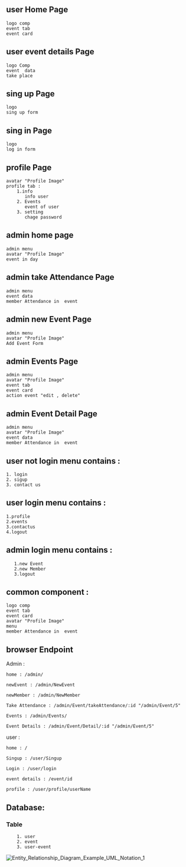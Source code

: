 ## user Home Page 
    logo comp
    event tab
    event card


## user event details Page
    logo Comp
    event  data
    take place

## sing up Page
    logo 
    sing up form 

## sing in Page
    logo 
    log in form


## profile Page
    avatar "Profile Image"
    profile tab : 
        1.info 
           info user 
        2. Events 
           event of user
        3. setting 
           chage password

## admin home page 
    admin menu
    avatar "Profile Image" 
    event in day 

## admin take Attendance Page
    admin menu
    event data 
    member Attendance in  event 



## admin new Event Page
    admin menu
    avatar "Profile Image" 
    Add Event Form 



## admin Events Page 
    admin menu
    avatar "Profile Image"
    event tab
    event card
    action event "edit , delete"

## admin Event Detail Page
    admin menu
    avatar "Profile Image"
    event data
    member Attendance in  event 


## user not login  menu contains :   
    1. login
    2. sigup
    3. contact us
   
   
   
## user login menu contains : 
    1.profile
    2.events 
    3.contactus
    4.logout
    
   
## admin login menu contains :
       1.new Event 
       2.new Member
       3.logout 

## common component : 
    logo comp
    event tab
    event card
    avatar "Profile Image"
    menu
    member Attendance in  event


## browser Endpoint 
Admin : 

    home : /admin/

    newEvent : /admin/NewEvent

    newMember : /admin/NewMember

    Take Attendance : /admin/Event/takeAttendance/:id "/admin/Event/5"

    Events : /admin/Events/

    Event Details : /admin/Event/Detail/:id "/admin/Event/5"

user : 

    home : /
    
    Singup : /user/Singup
    
    Login : /user/login
    
    event details : /event/id
    
    profile : /user/profile/userName

## Database:
   ### Table

        1. user
        2. event
        3. user-event
    

![Entity_Relationship_Diagram_Example_UML_Notation_1](https://user-images.githubusercontent.com/47992412/79761058-a39b8e80-8329-11ea-8a3d-8166b3aaf1e3.png)

